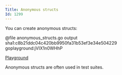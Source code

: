 ```yaml
---
Title: Anonymous structs
Id: 1299
---
```

You can create anonymous structs:

@file anonymous_structs.go output sha1:c8b21ddc04c420bb9950fa31b53ef3e34e504229 goplayground:jVIX1n0WHhP

[Playground](https://play.golang.org/p/atpNnP5wE_)

Anonymous structs are often used in test suites.